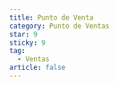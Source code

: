 ```yaml
---
title: Punto de Venta 
category: Punto de Ventas
star: 9
sticky: 9
tag:
  - Ventas
article: false
---
```

